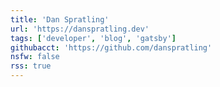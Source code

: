 ```yaml
---
title: 'Dan Spratling'
url: 'https://danspratling.dev'
tags: ['developer', 'blog', 'gatsby']
githubacct: 'https://github.com/danspratling'
nsfw: false
rss: true
---
```

